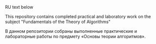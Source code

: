 RU text below

This repository contains completed practical and laboratory work on the subject "Fundamentals of the Theory of Algorithms"

В данном репозитории собраны выполненные практические и лабораторные работы по предмету «Основы теории алгоритмов».
